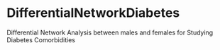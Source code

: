 # DifferentialNetworkDiabetes
Differential Network Analysis between males and females for Studying Diabetes Comorbidities
